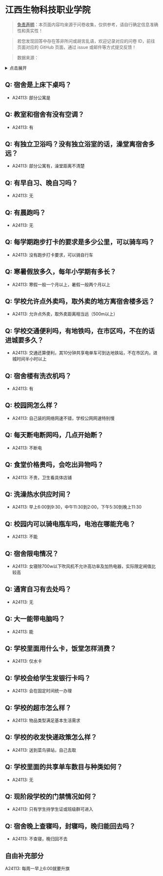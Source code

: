 # 江西生物科技职业学院

> [免责声明](https://colleges.chat/#_3)：本页面内容均来源于问卷收集，仅供参考，请自行确定信息准确性和真实性！

> 若您发现回答中存在答非所问或胡言乱语，欢迎记录对应的问卷 ID，前往页面对应的 GitHub 页面，通过 issue 或邮件等方式提交反馈！

> 数据来源：

<details><summary>点击展开</summary>
<ul>
<li>A24113: 匿名 (2024 年 06 月)</li>
</ul>
</details>

## Q: 宿舍是上床下桌吗？

- A24113: 部分公寓是

## Q: 教室和宿舍有没有空调？

- A24113: 有

## Q: 有独立卫浴吗？没有独立浴室的话，澡堂离宿舍多远？

- A24113: 部分公寓有，澡堂距离不清楚

## Q: 有早自习、晚自习吗？

- A24113: 无

## Q: 有晨跑吗？

- A24113: 无

## Q: 每学期跑步打卡的要求是多少公里，可以骑车吗？

- A24113: 没有跑步打卡要求，可以骑自行车

## Q: 寒暑假放多久，每年小学期有多长？

- A24113: 寒假一般一个月以上，暑假一般两个月以上

## Q: 学校允许点外卖吗，取外卖的地方离宿舍楼多远？

- A24113: 允许点外卖，取外卖距离相当远（500m以上）

## Q: 学校交通便利吗，有地铁吗，在市区吗，不在的话进城要多久？

- A24113: 交通还算便利，其10分钟共享电单车可到达地铁站，不在市区内，进城时间半小时以上

## Q: 宿舍楼有洗衣机吗？

- A24113: 有

## Q: 校园网怎么样？

- A24113: 自己装的网络网速不错，学校公网网速特别慢

## Q: 每天断电断网吗，几点开始断？

- A24113: 不断电

## Q: 食堂价格贵吗，会吃出异物吗？

- A24113: 不贵，卫生看具体店铺

## Q: 洗澡热水供应时间？

- A24113: 早上6:00到9:30，中午11:30到2:00，下午5:30到晚上11:30

## Q: 校园内可以骑电瓶车吗，电池在哪能充电？

- A24113: 不能

## Q: 宿舍限电情况？

- A24113: 女寝除700w以下吹风机不允许高功率及加热电器，实际限定闸值比较高

## Q: 通宵自习有去处吗？

- A24113: 无

## Q: 大一能带电脑吗？

- A24113: 能

## Q: 学校里面用什么卡，饭堂怎样消费？

- A24113: 仅水卡

## Q: 学校会给学生发银行卡吗？

- A24113: 会在固定时间统一办理

## Q: 学校的超市怎么样？

- A24113: 物品类型满足基本生活需求

## Q: 学校的收发快递政策怎么样？

- A24113: 送到菜鸟驿站，自己去取

## Q: 学校里面的共享单车数目与种类如何？

- A24113: 无

## Q: 现阶段学校的门禁情况如何？

- A24113: 只有学生持学生证或班级群可进入

## Q: 宿舍晚上查寝吗，封寝吗，晚归能回去吗？

- A24113: 不查寝，晚归回不去

## 自由补充部分

A24113: 每周一早上6:00就要升旗